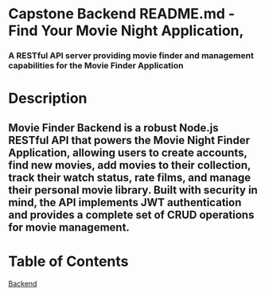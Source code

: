 # Capstone Backend README.md - Find Your Movie Night Application, 

### A RESTful API server providing movie finder and management capabilities for the Movie Finder Application

# Description 

## Movie Finder Backend is a robust Node.js RESTful API that powers the Movie Night Finder Application, allowing users to create accounts, find new movies, add movies to their collection, track their watch status, rate films, and manage their personal movie library. Built with security in mind, the API implements JWT authentication and provides a complete set of CRUD operations for movie management.

# Table of Contents 



[Backend](https://github.com/Athena-Nefos/CapstoneBEFE2)
